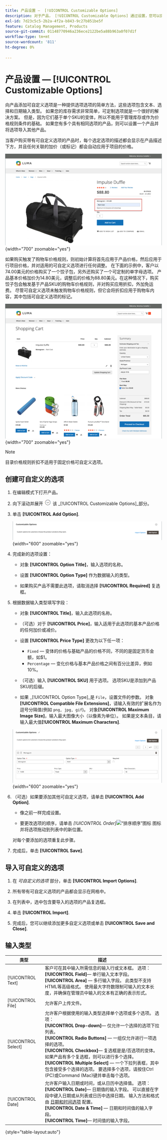 ```yaml
---
title: 产品设置 —  [!UICONTROL Customizable Options]
description: 对于产品， [!UICONTROL Customizable Options] 通过设置，您可以提供一系列包含文本、选择和日期输入类型的选项。
exl-id: 7d23c5c5-2b2a-4f2a-b843-9c27b851be5f
feature: Catalog Management, Products
source-git-commit: 01148770946a236ece2122be5a88b963a0f07d1f
workflow-type: tm+mt
source-wordcount: '811'
ht-degree: 0%

---
```


# 产品设置 —  [!UICONTROL Customizable Options]

向产品添加可自定义选项是一种提供选项选项的简单方法，这些选项包含文本、选择和日期输入类型。 如果您的库存需求非常简单，可定制选项就是一个很好的解决方案。 但是，因为它们基于单个SKU的变体，所以不能用于管理库存或作为价格规则条件的基础。 如果您有多个具有相同选项的产品，则可以设置一个产品并将选项导入其他产品。

当客户购买带有可自定义选项的产品时，每个选定选项的描述都会显示在产品描述下方，并且任何关联的加价（或标记）都会自动应用于项目的价格。

![带有可自定义选项的产品详细信息](./assets/storefront-customizable-option-product-detail.png){width="700" zoomable="yes"}

如果购买触发了购物车价格规则，则初始计算将首先应用于产品价格，然后应用于行项目价格，并对适用的可自定义选项进行任何调整。 在下面的示例中，客户以74.00美元的价格购买了一个饺子包，另外还购买了一个可定制的单字母选项。 产品基本价格加价为14.80美元，调整后的价格为88.80美元。在这种情况下，购买饺子包会触发基于产品SKU的购物车价格规则，并对购买应用折扣，外加免运费。 尽管可自定义选项未触发购物车价格规则，但它会将折扣应用于购物车内容，其中包括可自定义选项的标记。

![带有可自定义选项和价格规则的购物车](./assets/storefront-customizable-option-cart-price-rule.png){width="700" zoomable="yes"}

>[!NOTE]
>
>目录价格规则折扣不适用于固定价格可自定义选项。

## 创建可自定义的选项

1. 在编辑模式下打开产品。

1. 向下滚动并展开 ![扩展选择器](../assets/icon-display-expand.png) 该 _[!UICONTROL Customizable Options]_部分。

1. 单击 **[!UICONTROL Add Option]**.

   ![可自定义的选项](./assets/product-customizable-options.png){width="600" zoomable="yes"}

1. 完成新的选项设置：

   - 对象 **[!UICONTROL Option Title]**，输入选项的名称。

   - 设置 **[!UICONTROL Option Type]** 作为数据输入的类型。

   - 如果购买产品不需要此选项，请取消选择 **[!UICONTROL Required]** 复选框。

1. 根据数据输入类型填写字段：

   - 对象 **[!UICONTROL Title]**，输入此选项的名称。

   - （可选）对于 **[!UICONTROL Price]**，输入适用于此选项的基本产品价格的任何加价或减价。

   - 设置 **[!UICONTROL Price Type]** 更改为以下任一项：

      - `Fixed`  — 变体的价格与基础产品的价格不同，不同的是固定货币金额，如$1。
      - `Percentage`  — 变化价格与基本产品价格之间有百分比差异，例如10%。

   - （可选）输入 **[!UICONTROL SKU]** 用于选项。 选项SKU是添加到产品SKU的后缀。

   - 如果 _[!UICONTROL Option Type]_是 `File`，设置文件的参数。 对象&#x200B;**[!UICONTROL Compatible File Extensions]**，请输入有效的扩展名作为逗号分隔值(例如 `png, jpg, gif`)。 对象&#x200B;**[!UICONTROL Maximum Image Size]**，输入最大图像大小（以像素为单位）。 如果是文本条目，请输入最大值&#x200B;**[!UICONTROL Maximum Characters]**.

   ![为自定义选项添加值](./assets/product-customizable-options-add-values.png){width="600" zoomable="yes"}

1. （可选）如果要添加其他可自定义选项，请单击 **[!UICONTROL Add Option]**.

   - 像之前一样完成设置。

   - 要更改选项的顺序，请单击 _[!UICONTROL Order]_![“排序顺序”图标](../assets/icon-sort-order.png) 图标并将选项拖动到列表中的新位置。

   对每个要添加的选项重复此步骤。

1. 完成后，单击 **[!UICONTROL Save]**.

## 导入可自定义的选项

1. 在 _可自定义的选项_ 部分，单击 **[!UICONTROL Import Options]**.


1. 所有带有可自定义选项的产品都会显示在网格中。

1. 在列表中，选中包含要导入的选项的产品复选框。

1. 单击 **[!UICONTROL Import]**.

1. 完成后，您可以继续添加更多自定义选项或单击 **[!UICONTROL Save and Close]**.

## 输入类型

| 类型 | 描述 |
|---------------------|---------------|
| [!UICONTROL Text] | 客户可在其中输入所需信息的输入行或文本框。 选项：<br />**[!UICONTROL Field]**— 单行输入文本字段。<br />**[!UICONTROL Area]**  — 多行输入字段。 此类型不支持HTML等高级格式。 使用最大字符数限制可输入的文本长度，并确保在管理员中输入的文本有正确的表示形式。 |
| [!UICONTROL File] | 允许客户上传文件。 |
| [!UICONTROL Select] | 允许客户根据使用的输入类型选择单个选项或多个选项。 选项：<br />**[!UICONTROL Drop-down]**— 仅允许一个选择的选项下拉列表。<br />**[!UICONTROL Radio Buttons]**  — 一组仅允许进行一项选择的选项。<br />**[!UICONTROL Checkbox]**— 复选框是是/否选项的变体。 如果产品有多个复选框，则可以进行多个选择。<br />**[!UICONTROL Multiple Select]**  — 一个下拉列表框，其中包含接受多个选择的选项。 要选择多个选项，请按住Ctrl (PC)或Command (Mac)键并单击每个选项。 |
| [!UICONTROL Date] | 允许客户输入日期或时间，或从日历中选择值。 选项： <br />**[!UICONTROL Date]**— 日期值的输入字段。 可以直接在字段中键入日期或从列表或日历中选择日期。 输入方法和格式由 [日期和时间选项](attributes-input-types.md#date-and-time-options) 配置。<br />**[!UICONTROL Date & Time]**  — 日期和时间值的输入字段。<br />**[!UICONTROL Time]**— 时间值的输入字段。 |

{style="table-layout:auto"}

